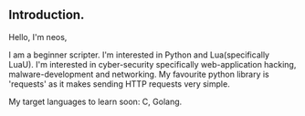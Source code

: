 <!---
neos000/neos000 is a ✨ special ✨ repository because its `README.md` (this file) appears on your GitHub profile.
You can click the Preview link to take a look at your changes.
--->

<h2>Introduction.</h2>

Hello, I'm neos,

I am a beginner scripter. I'm interested in Python and Lua(specifically LuaU). I'm interested in cyber-security specifically web-application hacking, malware-development and networking. My favourite python library is 'requests' as it makes sending HTTP requests very simple.

My target languages to learn soon: C, Golang.

